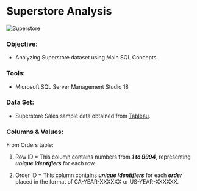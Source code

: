 # Superstore Analysis

![Superstore](https://github.com/Jagadish940112/Portfolio-Projects/assets/116116336/08d421bf-f31b-4409-9d5a-9ced8632c401)

### Objective:
- Analyzing Superstore dataset using Main SQL Concepts.

### Tools:
- Microsoft SQL Server Management Studio 18

### Data Set:
- Superstore Sales sample data obtained from [Tableau](https://public.tableau.com/app/learn/sample-data).

### Columns & Values:
From Orders table:
1. Row ID = This column contains numbers from ***1 to 9994***, representing ***unique identifiers*** for each row.

2. Order ID = This column contains ***unique identifiers*** for each ***order*** placed in the format of CA-YEAR-XXXXXX or US-YEAR-XXXXXX.
